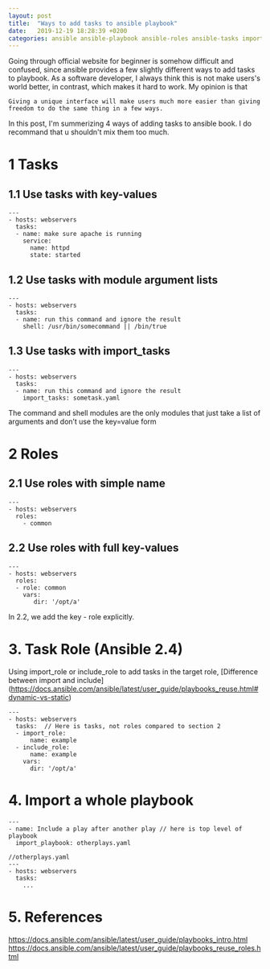 ```yaml
---
layout: post
title:  "Ways to add tasks to ansible playbook"
date:   2019-12-19 18:28:39 +0200
categories: ansible ansible-playbook ansible-roles ansible-tasks import_role import_tasks import_playbook
---
```

Going through official website for beginner is somehow difficult and confused, since ansible provides a few slightly different ways to add tasks to
playbook. As a software developer, I always think this is not make users's world better, in contrast, which makes it hard to work. 
My opinion is that 
```
Giving a unique interface will make users much more easier than giving freedom to do the same thing in a few ways.
```

In this post, I'm summerizing 4 ways of adding tasks to ansible book. I do recommand that u shouldn't mix them too much. 

# 1 Tasks
## 1.1 Use tasks with key-values
```
---
- hosts: webservers
  tasks:
  - name: make sure apache is running
    service:
      name: httpd
      state: started
```
## 1.2 Use tasks with module argument lists
```
---
- hosts: webservers
  tasks:
  - name: run this command and ignore the result
    shell: /usr/bin/somecommand || /bin/true
```
## 1.3 Use tasks with import_tasks
```
---
- hosts: webservers
  tasks:
  - name: run this command and ignore the result
    import_tasks: sometask.yaml
```
The command and shell modules are the only modules that just take a list of arguments and don’t use the key=value form

# 2 Roles
## 2.1 Use roles with simple name
```
---
- hosts: webservers
  roles:
    - common
```
## 2.2 Use roles with full key-values
```
---
- hosts: webservers
  roles:
  - role: common
    vars:
       dir: '/opt/a'
```
In 2.2, we add the key - role explicitly.

# 3. Task Role (Ansible 2.4)
Using import_role or include_role to add tasks in the target role, [Difference between import and include] (https://docs.ansible.com/ansible/latest/user_guide/playbooks_reuse.html#dynamic-vs-static)
```
---
- hosts: webservers
  tasks:  // Here is tasks, not roles compared to section 2
  - import_role:
      name: example
  - include_role:
      name: example
    vars:
      dir: '/opt/a'
```

# 4. Import a whole playbook 
```
---
- name: Include a play after another play // here is top level of playbook
  import_playbook: otherplays.yaml 

//otherplays.yaml
---
- hosts: webservers
  tasks:
    ...
```

# 5. References
https://docs.ansible.com/ansible/latest/user_guide/playbooks_intro.html
https://docs.ansible.com/ansible/latest/user_guide/playbooks_reuse_roles.html
